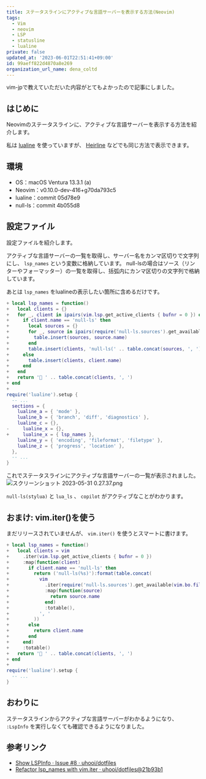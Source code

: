 ```yaml
---
title: ステータスラインにアクティブな言語サーバーを表示する方法(Neovim)
tags:
  - Vim
  - neovim
  - LSP
  - statusline
  - lualine
private: false
updated_at: '2023-06-01T22:51:41+09:00'
id: 99aeff822d4870a8e269
organization_url_name: dena_coltd
---
```

vim-jpで教えていただいた内容がとてもよかったので記事にしました。

## はじめに

Neovimのステータスラインに、アクティブな言語サーバーを表示する方法を紹介します。

私は [lualine](https://github.com/nvim-lualine/lualine.nvim) を使っていますが、 [Heirline](https://github.com/rebelot/heirline.nvim) などでも同じ方法で表示できます。

## 環境

- OS：macOS Ventura 13.3.1 (a)
- Neovim：v0.10.0-dev-416+g70da793c5
- lualine：commit 05d78e9
- null-ls：commit 4b055d8

## 設定ファイル

設定ファイルを紹介します。

アクティブな言語サーバーの一覧を取得し、サーバー名をカンマ区切りで文字列にし、 `lsp_names` という変数に格納しています。
null-lsの場合はソース（リンターやフォーマッター）の一覧を取得し、括弧内にカンマ区切りの文字列で格納しています。

あとは `lsp_names` をlualineの表示したい箇所に含めるだけです。

```diff_lua:lualine.lua
+ local lsp_names = function()
+   local clients = {}
+   for _, client in ipairs(vim.lsp.get_active_clients { bufnr = 0 }) do
+     if client.name == 'null-ls' then
+       local sources = {}
+       for _, source in ipairs(require('null-ls.sources').get_available(vim.bo.filetype)) do
+         table.insert(sources, source.name)
+       end
+       table.insert(clients, 'null-ls(' .. table.concat(sources, ', ') .. ')')
+     else
+       table.insert(clients, client.name)
+     end
+   end
+   return ' ' .. table.concat(clients, ', ')
+ end
+ 
require('lualine').setup {
  -- ...
  sections = {
    lualine_a = { 'mode' },
    lualine_b = { 'branch', 'diff', 'diagnostics' },
    lualine_c = {},
-     lualine_x = {},
+     lualine_x = { lsp_names },
    lualine_y = { 'encoding', 'fileformat', 'filetype' },
    lualine_z = { 'progress', 'location' },
  },
  -- ...
}
```

これでステータスラインにアクティブな言語サーバーの一覧が表示されました。
![スクリーンショット 2023-05-31 0.27.37.png](https://qiita-image-store.s3.ap-northeast-1.amazonaws.com/0/138245/dadf6099-027c-03cc-6f8d-89daf66029a8.png)

`null-ls(stylua)` と `lua_ls` 、 `copilot` がアクティブなことがわかります。

## おまけ: vim.iter()を使う

まだリリースされていませんが、 `vim.iter()` を使うとスマートに書けます。

```diff_lua:lualine.lua
+ local lsp_names = function()
+   local clients = vim
+     .iter(vim.lsp.get_active_clients { bufnr = 0 })
+     :map(function(client)
+       if client.name == 'null-ls' then
+         return ('null-ls(%s)'):format(table.concat(
+           vim
+             .iter(require('null-ls.sources').get_available(vim.bo.filetype))
+             :map(function(source)
+               return source.name
+             end)
+             :totable(),
+           ', '
+         ))
+       else
+         return client.name
+       end
+     end)
+     :totable()
+   return ' ' .. table.concat(clients, ', ')
+ end
+ 
require('lualine').setup {
  -- ...
}
```

## おわりに

ステータスラインからアクティブな言語サーバーがわかるようになり、 `:LspInfo` を実行しなくても確認できるようになりました。

## 参考リンク

- [Show LSPInfo · Issue #8 · uhooi/dotfiles](https://github.com/uhooi/dotfiles/issues/8)
- [Refactor lsp_names with vim.iter · uhooi/dotfiles@21b93b1](https://github.com/uhooi/dotfiles/commit/21b93b1a24f13926f1efbe25bd56fc23b8fe0453)

